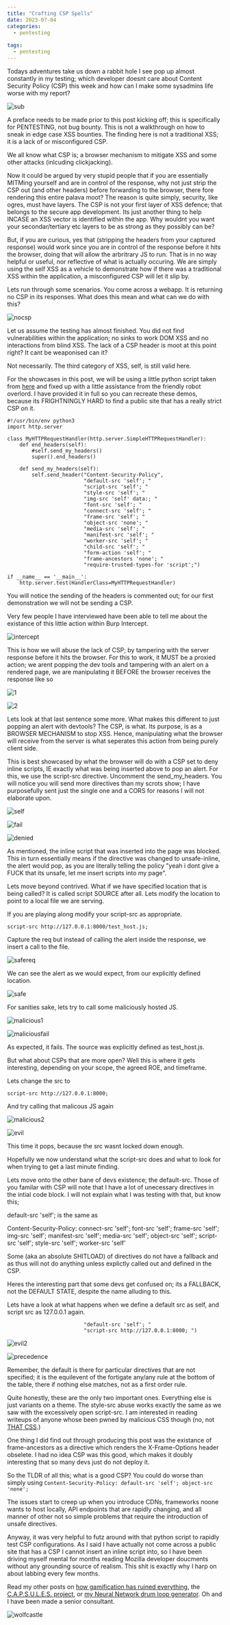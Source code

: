 ```yaml
---
title: "Crafting CSP Spells"
date: 2023-07-04
categories:
  - pentesting
  
tags:
  - pentesting
---
```

Todays adventures take us down a rabbit hole I see pop up almost constantly in my testing; which developer doesnt care about Content Security Policy (CSP) this week and how can I make some sysadmins life worse with my report?

![sub](/assets/images/csp/sub.png)

A preface needs to be made prior to this post kicking off; this is specifically for PENTESTING, not bug bounty. This is not a walkthrough on how to sneak in edge case XSS bounties. The finding here is not a traditional XSS; it is a lack of or misconfigured CSP. 

We all know what CSP is; a browser mechanism to mitigate XSS and some other attacks (inlcuding clickjacking).

Now it could be argued by very stupid people that if you are essentially MITMing yourself and are in control of the response, why not just strip the CSP out (and other headers) before forwarding to the browser, there fore rendering this entire palava moot? The reason is quite simply, security, like ogres, must have layers. The CSP is not your first layer of XSS defence; that belongs to the secure app development. Its just another thing to help INCASE an XSS vector is identified within the app. Why wouldnt you want your secondar/tertiary etc layers to be as strong as they possibly can be?

But, if you are curious, yes that (stripping the headers from your captured response) would work since you are in control of the response before it hits the browser, doing that will allow the arbritrary JS to run. That is in no way helpful or useful, nor reflective of what is actually occuring. We are simply using the self XSS as a vehicle to demonstrate how if there was a traditional XSS within the application, a misconfigured CSP will let it slip by.

Lets run through some scenarios. You come across a webapp. It is returning no CSP in its responses. What does this mean and what can we do with this?

![nocsp](/assets/images/csp/none.png)

Let us assume the testing has almost finished. You did not find vulnerabilities within the application; no sinks to work DOM XSS and no interactions from blind XSS. The lack of a CSP header is moot at this point right? It cant be weaponised can it?

Not necessarily. The third category of XSS, self, is still valid here.

For the showcases in this post, we will be using a little python script taken from [here](https://github.com/sentry-demos/content-security-policy/blob/master/server.py) and fixed up with a little assistance from the friendly robot overlord. I have provided it in full so you can recreate these demos, because its FRIGHTNINGLY HARD to find a public site that has a really strict CSP on it. 

```
#!/usr/bin/env python3
import http.server

class MyHTTPRequestHandler(http.server.SimpleHTTPRequestHandler):
    def end_headers(self):
        #self.send_my_headers()
        super().end_headers()

    def send_my_headers(self):
        self.send_header("Content-Security-Policy",
                         "default-src 'self'; "
                         "script-src 'self'; "
                         "style-src 'self'; "
                         "img-src 'self' data:; "
                         "font-src 'self'; "
                         "connect-src 'self'; "
                         "frame-src 'self'; "
                         "object-src 'none'; "
                         "media-src 'self'; "
                         "manifest-src 'self'; "
                         "worker-src 'self'; "
                         "child-src 'self'; "
                         "form-action 'self'; "
                         "frame-ancestors 'none'; "
                         "require-trusted-types-for 'script';")

if __name__ == '__main__':
    http.server.test(HandlerClass=MyHTTPRequestHandler)
```

You will notice the sending of the headers is commented out; for our first demonstration we will not be sending a CSP.

Very few people I have interviewed have been able to tell me about the existance of this little action within Burp Intercept.

![intercept](/assets/images/csp/intercept.png)

This is how we will abuse the lack of CSP; by tampering with the server response before it hits the browser. For this to work, it MUST be a proxied action; we arent popping the dev tools and tampering with an alert on a rendered page, we are manipulating it BEFORE the browser receives the response like so

![1](/assets/images/csp/1.png)

![2](/assets/images/csp/2.png)

Lets look at that last sentence some more. What makes this different to just popping an alert with devtools? The CSP, is what. Its purpose, is as a BROWSER MECHANISM to stop XSS. Hence, manipulating what the browser will receive from the server is what seperates this action from being purely client side. 


This is best showcased by what the browser will do with a CSP set to deny inline scripts, IE exactly what was being inserted above to pop an alert. For this, we use the script-src directive. Uncomment the send_my_headers. You will notice you will send more directives than my scrots show; I have purposefully sent just the single one and a CORS for reasons I will not elaborate upon.

![self](/assets/images/csp/scriptself.png)

![fail](/assets/images/csp/refuse.png)

![denied](/assets/images/csp/denied.png)

As mentioned, the inline script that was inserted into the page was blocked. This in turn essentially means if the directive was changed to unsafe-inline, the alert would pop, as you are literally telling the policy "yeah i dont give a FUCK that its unsafe, let me insert scripts into my page".

Lets move beyond contrived. What if we have specified location that is being called? It is called script SOURCE after all. Lets modify the location to point to a local file we are serving.

If you are playing along modify your script-src as appropriate.

```
script-src http://127.0.0.1:8000/test_host.js;
```

Capture the req but instead of calling the alert inside the response, we insert a call to the file.

![safereq](/assets/images/csp/safereq.png)

We can see the alert as we would expect, from our explicitly defined location. 

![safe](/assets/images/csp/safe.png)

For sanities sake, lets try to call some maliciously hosted JS.

![malicious1](/assets/images/csp/malicious1.png)

![maliciousfail](/assets/images/csp/maliciousfail.png)

As expected, it fails. The source was explicitly defined as test_host.js.

But what about CSPs that are more open? Well this is where it gets interesting, depending on your scope, the agreed ROE, and timeframe.

Lets change the src to 

```
script-src http://127.0.0.1:8000;
```
And try calling that malicous JS again

![malicious2](/assets/images/csp/malicious2.png)

![evil](/assets/images/csp/evil.png)

This time it pops, because the src wasnt locked down enough.

Hopefully we now understand what the script-src does and what to look for when trying to get a last minute finding.

Lets move onto the other bane of devs existence; the default-src. Those of you familar with CSP will note that I have a lot of unecessary directives in the intial code block. I will not explain what I was testing with that, but know this; 

default-src 'self'; is the same as 

Content-Security-Policy: connect-src 'self';
                         font-src 'self';
                         frame-src 'self';
                         img-src 'self';
                         manifest-src 'self';
                         media-src 'self';
                         object-src 'self';
                         script-src 'self';
                         style-src 'self';
                         worker-src 'self'

Some (aka an absolute SHITLOAD) of directives do not have a fallback and as thus will not do anything unless explictly called out and defined in the CSP.

Heres the interesting part that some devs get confused on; its a FALLBACK, not the DEFAULT STATE, despite the name alluding to this.

Lets have a look at what happens when we define a default src as self, and script src as 127.0.0.1 again.

```
                         "default-src 'self'; "
                         "script-src http://127.0.0.1:8000; ")
```

![evil2](/assets/images/csp/evil2.png)

![precedence](/assets/images/csp/precedence.png)

Remember, the default is there for particular directives that are not specified; it is the equilevent of the fortigate any/any rule at the bottom of the table, there if nothing else matches, not as a first order rule.

Quite honestly, these are the only two important ones. Everything else is just variants on a theme. The style-src abuse works exactly the same as we saw with the excessively open script-src. I am interested in reading writeups of anyone whose been pwned by malicious CSS though (no, not [THAT CSS](https://onecloudemoji.github.io/experiments/games/css-ggdm/).)

One thing I did find out through producing this post was the existance of frame-ancestors as a directive which renders the X-Frame-Options header obselete. I had no idea CSP was this good, which makes it doubly interesting that so many devs just do not deploy it.

So the TLDR of all this; what is a good CSP? You could do worse than simply using ```Content-Security-Policy: default-src 'self'; object-src 'none';```

The issues start to creep up when you introduce CDNs, frameworks noone wants to host locally, API endpoints that are rapidly changing, and all manner of other not so simple problems that require the introduction of unsafe directives. 

Anyway, it was very helpful to futz around with that python script to rapidly test CSP configurations. As I said I have actually not come across a public site that has a CSP I cannot insert an inline script into, so I have been driving myself mental for months reading Mozilla developer doucments without any grounding source of realism. This shit is exactly why I harp on about labbing every few months.

Read my other posts on [how gamification has ruined everything](https://onecloudemoji.github.io/learning/gamification/), the [C.A.P.S.U.L.E.S. project](https://onecloudemoji.github.io/labbing/projects/learning/capsules/), or [my Neural Network drum loop generator](https://onecloudemoji.github.io/projects/drums-rnn/). Oh and I have been made a senior consultant.

![wolfcastle](/assets/images/fable/mcbain.jpg)
